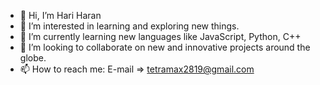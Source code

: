 - 👋 Hi, I’m Hari Haran
- 👀 I’m interested in learning and exploring new things.
- 🌱 I’m currently learning new languages like JavaScript, Python, C++
- 💞️ I’m looking to collaborate on new and innovative projects around the globe.
- 📫 How to reach me: E-mail => tetramax2819@gmail.com

<!---
HaranRS/HaranRS is a ✨ special ✨ repository because its `README.md` (this file) appears on your GitHub profile.
You can click the Preview link to take a look at your changes.
--->

